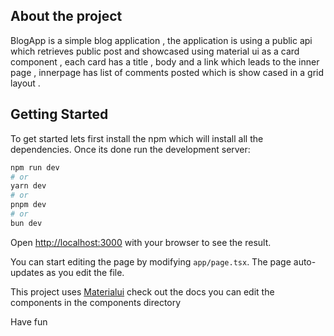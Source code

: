 

## About the project
BlogApp is a simple blog application , the application is using a public api which retrieves public post and showcased using material ui as a card component , each card has a title , body and a link which leads to the 
inner page , innerpage has list of comments posted which is show cased in a grid layout .


## Getting Started
To get started lets first install the npm 
which will install all the dependencies.
Once its done run the development server:

```bash
npm run dev
# or
yarn dev
# or
pnpm dev
# or
bun dev
```

Open [http://localhost:3000](http://localhost:3000) with your browser to see the result.

You can start editing the page by modifying `app/page.tsx`. The page auto-updates as you edit the file.

This project uses [Materialui](https://mui.com/material-ui/getting-started/) check out the docs
you can edit the components in the components directory 

Have fun 
